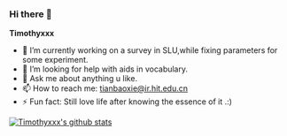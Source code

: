 ### Hi there 👋


**Timothyxxx**


- 🔭 I’m currently working on a survey in SLU,while fixing parameters for some experiment.
- 🤔 I’m looking for help with aids in vocabulary.
- 💬 Ask me about anything u like.
- 📫 How to reach me: tianbaoxie@ir.hit.edu.cn
- ⚡ Fun fact: Still love life after knowing the essence of it .:)

[![Timothyxxx's github stats](https://github-readme-stats.vercel.app/api?username=Timothyxxx&show_icons=true)](https://github.com/anuraghazra/github-readme-stats)

